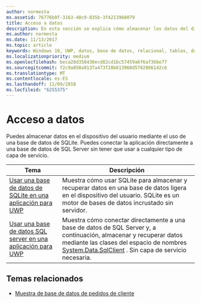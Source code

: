 ```yaml
---
author: normesta
ms.assetid: 76776b0f-3163-48c9-835b-3f4213968079
title: Acceso a datos
description: En esta sección se explica cómo almacenar los datos del dispositivo en una base de datos privada mediante la asignación relacional de objetos en aplicaciones para la Plataforma universal de Windows (UWP).
ms.author: normesta
ms.date: 11/13/2017
ms.topic: article
keywords: Windows 10, UWP, datos, base de datos, relacional, tablas, data, database, relational, tables, sqlite
ms.localizationpriority: medium
ms.openlocfilehash: beca20d358430ecd82cd1bc57459a6f6af36be77
ms.sourcegitcommit: f2c9a050a9137a473f28b613968d5782866142c6
ms.translationtype: MT
ms.contentlocale: es-ES
ms.lasthandoff: 11/09/2018
ms.locfileid: "6255375"
---
```

# <a name="data-access"></a>Acceso a datos

Puedes almacenar datos en el dispositivo del usuario mediante el uso de una base de datos de SQLite. Puedes conectar la aplicación directamente a una base de datos de SQL Server sin tener que usar a cualquier tipo de capa de servicio.

| Tema | Descripción|
|-------|------------|
| [Usar una base de datos de SQLite en una aplicación para UWP](sqlite-databases.md) | Muestra cómo usar SQLite para almacenar y recuperar datos en una base de datos ligera en el dispositivo del usuario. SQLite es un motor de bases de datos incrustado sin servidor. |
| [Usar una base de datos SQL server en una aplicación para UWP](sql-server-databases.md) | Muestra cómo conectar directamente a una base de datos de SQL Server y, a continuación, almacenar y recuperar datos mediante las clases del espacio de nombres [System.Data.SqlClient](https://msdn.microsoft.com/library/system.data.sqlclient.aspx) . Sin capa de servicio necesaria. |

## <a name="related-topics"></a>Temas relacionados

* [Muestra de base de datos de pedidos de cliente](https://github.com/Microsoft/Windows-appsample-customers-orders-database)
